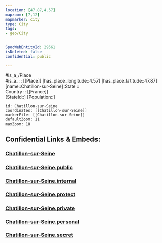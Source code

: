 ```yaml
---
location: [47.87,4.57] 
mapzoom: [7,12] 
mapmarker: city 
type: City
tags:
- geo/City


SpocWebEntityId: 29561
isDeleted: false
confidential: public

---
```

#is_a_/Place  
#is_a_ :: [[Place]] 
[has_place_longitude::4.57] 
[has_place_latitude::47.87] 
[name::Chatillon-sur-Seine] 
State ::  
Country :: [[France]]  
[StateId::] 
[Population::] 



```leaflet
id: Chatillon-sur-Seine
coordinates: [[Chatillon-sur-Seine]] 
markerFile: [[Chatillon-sur-Seine]] 
defaultZoom: 11 
maxZoom: 18
```


## Confidential Links & Embeds: 

### [Chatillon-sur-Seine](/_Standards/Earth/Continent/Europe/Europe~West/France/regions~France/Bourgogne-Franche-Comté/departments~Bourgogne-Franche-Comté/Côte-d'Or/communes~Côte-d'Or/Montbard/cities~Montbard/Chatillon-sur-Seine.md) 

### [Chatillon-sur-Seine.public](/_public/Earth/Continent/Europe/Europe~West/France/regions~France/Bourgogne-Franche-Comté/departments~Bourgogne-Franche-Comté/Côte-d'Or/communes~Côte-d'Or/Montbard/cities~Montbard/Chatillon-sur-Seine.public.md) 

### [Chatillon-sur-Seine.internal](/_internal/Earth/Continent/Europe/Europe~West/France/regions~France/Bourgogne-Franche-Comté/departments~Bourgogne-Franche-Comté/Côte-d'Or/communes~Côte-d'Or/Montbard/cities~Montbard/Chatillon-sur-Seine.internal.md) 

### [Chatillon-sur-Seine.protect](/_protect/Earth/Continent/Europe/Europe~West/France/regions~France/Bourgogne-Franche-Comté/departments~Bourgogne-Franche-Comté/Côte-d'Or/communes~Côte-d'Or/Montbard/cities~Montbard/Chatillon-sur-Seine.protect.md) 

### [Chatillon-sur-Seine.private](/_private/Earth/Continent/Europe/Europe~West/France/regions~France/Bourgogne-Franche-Comté/departments~Bourgogne-Franche-Comté/Côte-d'Or/communes~Côte-d'Or/Montbard/cities~Montbard/Chatillon-sur-Seine.private.md) 

### [Chatillon-sur-Seine.personal](/_personal/Earth/Continent/Europe/Europe~West/France/regions~France/Bourgogne-Franche-Comté/departments~Bourgogne-Franche-Comté/Côte-d'Or/communes~Côte-d'Or/Montbard/cities~Montbard/Chatillon-sur-Seine.personal.md) 

### [Chatillon-sur-Seine.secret](/_secret/Earth/Continent/Europe/Europe~West/France/regions~France/Bourgogne-Franche-Comté/departments~Bourgogne-Franche-Comté/Côte-d'Or/communes~Côte-d'Or/Montbard/cities~Montbard/Chatillon-sur-Seine.secret.md)

